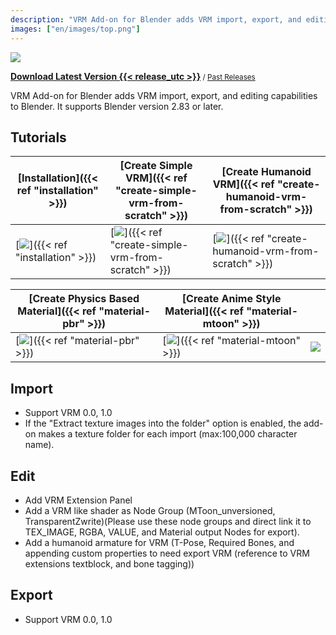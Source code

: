 ```yaml
---
description: "VRM Add-on for Blender adds VRM import, export, and editing capabilities to Blender."
images: ["en/images/top.png"]
---
```


![](images/top.png)

**[Download Latest Version {{< release_utc >}}](https://vrm-addon-for-blender.info/releases/VRM_Addon_for_Blender-release.zip)**<small> / [Past Releases](https://github.com/saturday06/VRM-Addon-for-Blender/releases)</small>

VRM Add-on for Blender adds VRM import, export, and editing capabilities to Blender. It supports Blender version 2.83 or later.

## Tutorials

| [Installation]({{< ref "installation" >}}) | [Create Simple VRM]({{< ref "create-simple-vrm-from-scratch" >}}) | [Create Humanoid VRM]({{< ref "create-humanoid-vrm-from-scratch" >}}) |
| --- | --- | --- |
| [![](../../images/installation.gif)]({{< ref "installation" >}}) | [![](../../images/simple.gif)]({{< ref "create-simple-vrm-from-scratch" >}}) | [![](../../images/humanoid.gif)]({{< ref "create-humanoid-vrm-from-scratch" >}}) |

| [Create Physics Based Material]({{< ref "material-pbr" >}}) | [Create Anime Style Material]({{< ref "material-mtoon" >}}) | |
| --- | --- | --- |
| [![](../../images/material_pbr.gif)]({{< ref "material-pbr" >}}) | [![](../../images/material_mtoon.gif)]({{< ref "material-mtoon" >}}) | ![](../../images/transparent.gif) |

## Import

- Support VRM 0.0, 1.0
- If the "Extract texture images into the folder" option is enabled, the add-on makes a texture folder for each import (max:100,000 character name).

## Edit

- Add VRM Extension Panel
- Add a VRM like shader as Node Group (MToon_unversioned, TransparentZwrite)(Please use these node groups and direct link it to TEX_IMAGE, RGBA, VALUE, and Material output Nodes for export).
- Add a humanoid armature for VRM (T-Pose, Required Bones, and appending custom properties to need export VRM (reference to VRM extensions textblock, and bone tagging))

## Export

- Support VRM 0.0, 1.0
